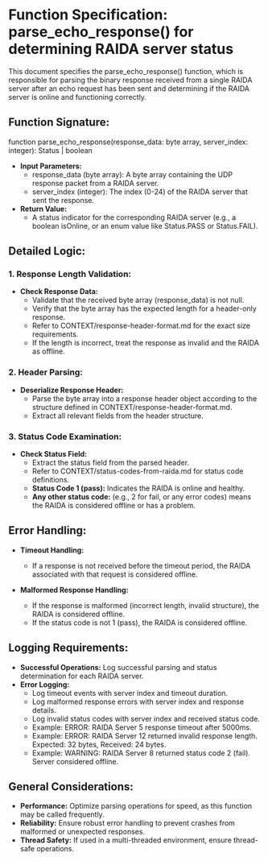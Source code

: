 # **Function Specification: parse_echo_response() for determining RAIDA server status**

This document specifies the parse_echo_response() function, which is responsible for parsing the binary response received from a single RAIDA server after an echo request has been sent and determining if the RAIDA server is online and functioning correctly.

## **Function Signature:**

function parse_echo_response(response_data: byte array, server_index: integer): Status | boolean

* **Input Parameters:**  
  * response_data (byte array): A byte array containing the UDP response packet from a RAIDA server.
  * server_index (integer): The index (0-24) of the RAIDA server that sent the response.
* **Return Value:**  
  * A status indicator for the corresponding RAIDA server (e.g., a boolean isOnline, or an enum value like Status.PASS or Status.FAIL).

## **Detailed Logic:**

### **1. Response Length Validation:**

* **Check Response Data:**
  * Validate that the received byte array (response_data) is not null.
  * Verify that the byte array has the expected length for a header-only response.
  * Refer to CONTEXT/response-header-format.md for the exact size requirements.
  * If the length is incorrect, treat the response as invalid and the RAIDA as offline.

### **2. Header Parsing:**

* **Deserialize Response Header:**
  * Parse the byte array into a response header object according to the structure defined in CONTEXT/response-header-format.md.
  * Extract all relevant fields from the header structure.

### **3. Status Code Examination:**

* **Check Status Field:**
  * Extract the status field from the parsed header.
  * Refer to CONTEXT/status-codes-from-raida.md for status code definitions.
  * **Status Code 1 (pass):** Indicates the RAIDA is online and healthy.
  * **Any other status code:** (e.g., 2 for fail, or any error codes) means the RAIDA is considered offline or has a problem.

## **Error Handling:**

* **Timeout Handling:**
  * If a response is not received before the timeout period, the RAIDA associated with that request is considered offline.

* **Malformed Response Handling:**
  * If the response is malformed (incorrect length, invalid structure), the RAIDA is considered offline.
  * If the status code is not 1 (pass), the RAIDA is considered offline.

## **Logging Requirements:**

* **Successful Operations:** Log successful parsing and status determination for each RAIDA server.
* **Error Logging:**  
  * Log timeout events with server index and timeout duration.
  * Log malformed response errors with server index and response details.
  * Log invalid status codes with server index and received status code.
  * Example: ERROR: RAIDA Server 5 response timeout after 5000ms.
  * Example: ERROR: RAIDA Server 12 returned invalid response length. Expected: 32 bytes, Received: 24 bytes.
  * Example: WARNING: RAIDA Server 8 returned status code 2 (fail). Server considered offline.

## **General Considerations:**

* **Performance:** Optimize parsing operations for speed, as this function may be called frequently.
* **Reliability:** Ensure robust error handling to prevent crashes from malformed or unexpected responses.
* **Thread Safety:** If used in a multi-threaded environment, ensure thread-safe operations.